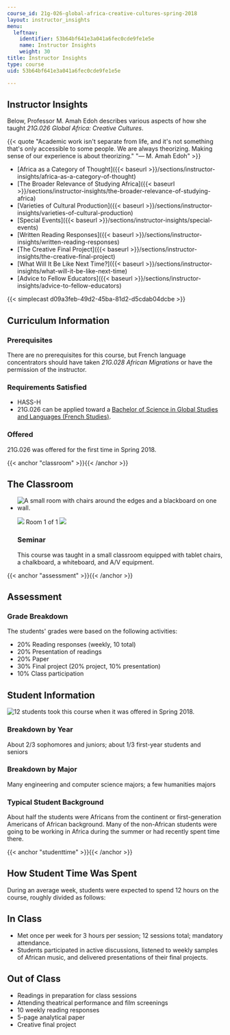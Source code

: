 ```yaml
---
course_id: 21g-026-global-africa-creative-cultures-spring-2018
layout: instructor_insights
menu:
  leftnav:
    identifier: 53b64bf641e3a041a6fec0cde9fe1e5e
    name: Instructor Insights
    weight: 30
title: Instructor Insights
type: course
uid: 53b64bf641e3a041a6fec0cde9fe1e5e

---
```


Instructor Insights
-------------------

Below, Professor M. Amah Edoh describes various aspects of how she taught _21G.026 Global Africa: Creative Cultures_.

{{< quote "Academic work isn't separate from life, and it's not something that's only accessible to some people. We are always theorizing. Making sense of our experience is about theorizing." "— M. Amah Edoh" >}}

*   [Africa as a Category of Thought]({{< baseurl >}}/sections/instructor-insights/africa-as-a-category-of-thought)
*   [The Broader Relevance of Studying Africa]({{< baseurl >}}/sections/instructor-insights/the-broader-relevance-of-studying-africa)
*   [Varieties of Cultural Production]({{< baseurl >}}/sections/instructor-insights/varieties-of-cultural-production)
*   [Special Events]({{< baseurl >}}/sections/instructor-insights/special-events)
*   [Written Reading Responses]({{< baseurl >}}/sections/instructor-insights/written-reading-responses)
*   [The Creative Final Project]({{< baseurl >}}/sections/instructor-insights/the-creative-final-project)
*   [What Will It Be Like Next Time?]({{< baseurl >}}/sections/instructor-insights/what-will-it-be-like-next-time)
*   [Advice to Fellow Educators]({{< baseurl >}}/sections/instructor-insights/advice-to-fellow-educators)

{{< simplecast d09a3feb-49d2-45ba-81d2-d5cdab04dcbe >}}

Curriculum Information
----------------------

### Prerequisites

There are no prerequisites for this course, but French language concentrators should have taken _21G.028 African Migrations_ or have the permission of the instructor.

### Requirements Satisfied

*   HASS-H
*   21G.026 can be applied toward a [Bachelor of Science in Global Studies and Languages (French Studies)](http://catalog.mit.edu/degree-charts/global-studies-languages-course-21g/).

### Offered

21G.026 was offered for the first time in Spring 2018.

{{< anchor "classroom" >}}{{< /anchor >}}

The Classroom
-------------

*   ![A small room with chairs around the edges and a blackboard on one wall.](/coursemedia/21g-026-global-africa-creative-cultures-spring-2018/b61b757959e88ade631c79013cb052e0_21G-026-classroom.jpg)
    
    ![](/images/educator/classroom_prev_dim.png) Room 1 of 1 ![](/images/educator/classroom_next_dim.png)
    
    ### Seminar
    
    This course was taught in a small classroom equipped with tablet chairs, a chalkboard, a whiteboard, and A/V equipment.
    

{{< anchor "assessment" >}}{{< /anchor >}}

Assessment
----------

### Grade Breakdown

The students' grades were based on the following activities:

- 20% Reading responses (weekly, 10 total)
- 20% Presentation of readings
- 20% Paper
- 30% Final project (20% project, 10% presentation)
- 10% Class participation

Student Information
-------------------

![12 students took this course when it was offered in Spring 2018.](/coursemedia/21g-026-global-africa-creative-cultures-spring-2018/11d526a5bc118c0af46f57c7ca5a2d7c_12.png)

### Breakdown by Year

About 2/3 sophomores and juniors; about 1/3 first-year students and seniors

### Breakdown by Major

Many engineering and computer science majors; a few humanities majors

### Typical Student Background

About half the students were Africans from the continent or first-generation Americans of African background. Many of the non-African students were going to be working in Africa during the summer or had recently spent time there.

{{< anchor "studenttime" >}}{{< /anchor >}}

How Student Time Was Spent
--------------------------

During an average week, students were expected to spend 12 hours on the course, roughly divided as follows:

In Class
--------

*   Met once per week for 3 hours per session; 12 sessions total; mandatory attendance.
*   Students participated in active discussions, listened to weekly samples of African music, and delivered presentations of their final projects.

Out of Class
------------

*   Readings in preparation for class sessions
*   Attending theatrical performance and film screenings
*   10 weekly reading responses
*   5-page analytical paper
*   Creative final project
